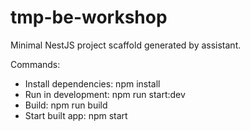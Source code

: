 # tmp-be-workshop

Minimal NestJS project scaffold generated by assistant.

Commands:

- Install dependencies: npm install
- Run in development: npm run start:dev
- Build: npm run build
- Start built app: npm start
